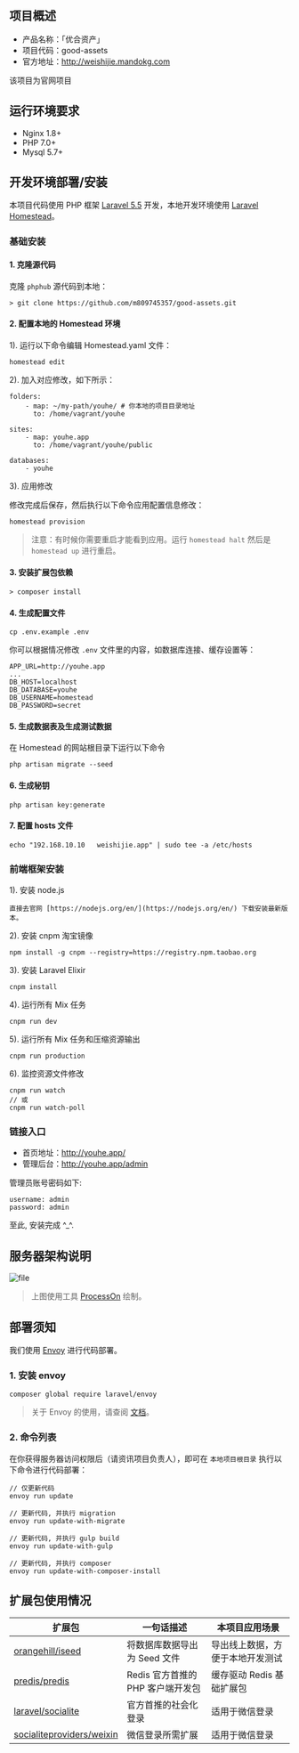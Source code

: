 ## 项目概述

- 产品名称：「优合资产」
- 项目代码：good-assets
- 官方地址：http://weishijie.mandokg.com

该项目为官网项目

## 运行环境要求

- Nginx 1.8+
- PHP 7.0+
- Mysql 5.7+
## 开发环境部署/安装

本项目代码使用 PHP 框架 [Laravel 5.5](http://laravel-china.org/docs/5.5/) 开发，本地开发环境使用 [Laravel Homestead](http://laravel-china.org/docs/5.5/homestead)。

### 基础安装

#### 1. 克隆源代码

克隆 `phphub` 源代码到本地：

    > git clone https://github.com/m809745357/good-assets.git

#### 2. 配置本地的 Homestead 环境

1). 运行以下命令编辑 Homestead.yaml 文件：

```shell
homestead edit
```

2). 加入对应修改，如下所示：

```shell
folders:
    - map: ~/my-path/youhe/ # 你本地的项目目录地址
      to: /home/vagrant/youhe

sites:
    - map: youhe.app
      to: /home/vagrant/youhe/public

databases:
    - youhe
```

3). 应用修改

修改完成后保存，然后执行以下命令应用配置信息修改：

```shell
homestead provision
```

> 注意：有时候你需要重启才能看到应用。运行 `homestead halt` 然后是 `homestead up` 进行重启。

#### 3. 安装扩展包依赖

    > composer install

#### 4. 生成配置文件

```shell
cp .env.example .env
```

你可以根据情况修改 `.env` 文件里的内容，如数据库连接、缓存设置等：

```shell
APP_URL=http://youhe.app
...
DB_HOST=localhost
DB_DATABASE=youhe
DB_USERNAME=homestead
DB_PASSWORD=secret
```

#### 5. 生成数据表及生成测试数据

在 Homestead 的网站根目录下运行以下命令

```shell
php artisan migrate --seed
```

#### 6. 生成秘钥

```shell
php artisan key:generate
```

#### 7. 配置 hosts 文件

    echo "192.168.10.10   weishijie.app" | sudo tee -a /etc/hosts


### 前端框架安装

1). 安装 node.js

    直接去官网 [https://nodejs.org/en/](https://nodejs.org/en/) 下载安装最新版本。

2). 安装 cnpm 淘宝镜像

```shell
npm install -g cnpm --registry=https://registry.npm.taobao.org
```

3). 安装 Laravel Elixir

```shell
cnpm install
```

4). 运行所有 Mix 任务

```shell
cnpm run dev
```

5). 运行所有 Mix 任务和压缩资源输出

```shell
cnpm run production
```

6). 监控资源文件修改

```shell
cnpm run watch
// 或
cnpm run watch-poll
```

### 链接入口

* 首页地址：http://youhe.app/
* 管理后台：http://youhe.app/admin

管理员账号密码如下:

```
username: admin
password: admin
```

至此, 安装完成 ^_^.

## 服务器架构说明

![file](https://fsdhubcdn.phphub.org/uploads/images/201705/20/1/1G6aQPAZym.png)

> 上图使用工具 [ProcessOn](https://www.processon.com) 绘制。

## 部署须知

我们使用 [Envoy](https://laravel.com/docs/5.0/envoy) 进行代码部署。

### 1. 安装 envoy

```
composer global require laravel/envoy
```

> 关于 Envoy 的使用，请查阅 [文档](http://laravel-china.org/docs/5.4/envoy)。

### 2. 命令列表

在你获得服务器访问权限后（请资讯项目负责人），即可在 `本地项目根目录` 执行以下命令进行代码部署：

```
// 仅更新代码
envoy run update

// 更新代码, 并执行 migration
envoy run update-with-migrate

// 更新代码, 并执行 gulp build
envoy run update-with-gulp

// 更新代码, 并执行 composer
envoy run update-with-composer-install
```

## 扩展包使用情况

| 扩展包                                      | 一句话描述                  | 本项目应用场景          |
| ---------------------------------------- | ---------------------- | ---------------- |
| [orangehill/iseed](https://github.com/orangehill/iseed) | 将数据库数据导出为 Seed 文件      | 导出线上数据，方便于本地开发测试 |
| [predis/predis](https://github.com/nrk/predis.git) | Redis 官方首推的 PHP 客户端开发包 | 缓存驱动 Redis 基础扩展包 |
| [laravel/socialite](https://github.com/laravel/socialite.git) | 官方首推的社会化登录 | 适用于微信登录 |
| [socialiteproviders/weixin](https://github.com/socialiteproviders/weixin.git) | 微信登录所需扩展 | 适用于微信登录 |

